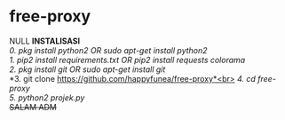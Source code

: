 # free-proxy
NULL
**INSTALISASI**<br>
*0. pkg install python2 OR sudo apt-get install python2*<br>
*1. pip2 install requirements.txt OR pip2 install requests colorama*<br>
*2. pkg install git OR sudo apt-get install git*<br>
*3. git clone https://github.com/happyfunea/free-proxy*<br>
*4. cd free-proxy*<br>
*5. python2 projek.py*<br>
~~SALAM ADM~~
